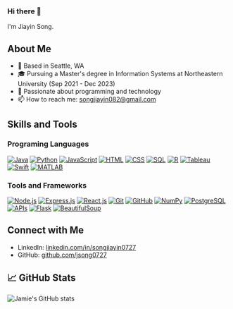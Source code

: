 ### Hi there 👋

I'm Jiayin Song.

## About Me
- 🌇 Based in Seattle, WA
- 🎓 Pursuing a Master's degree in Information Systems at Northeastern University (Sep 2021 - Dec 2023)
- 🌟 Passionate about programming and technology
- 📫 How to reach me: songjiayin082@gmail.com

## Skills and Tools

### Programing Languages
[![Java](https://img.shields.io/badge/Java-Advanced-green)](#) [![Python](https://img.shields.io/badge/Python-Advanced-green)](#) [![JavaScript](https://img.shields.io/badge/JavaScript-Advanced-green)](#) [![HTML](https://img.shields.io/badge/HTML-Advanced-green)](#) [![CSS](https://img.shields.io/badge/CSS-Advanced-green)](#) [![SQL](https://img.shields.io/badge/SQL-Intermediate-orange)](#) [![R](https://img.shields.io/badge/R-Intermediate-orange)](#) [![Tableau](https://img.shields.io/badge/Tableau-Intermediate-orange)](#) [![Swift](https://img.shields.io/badge/Swift-Beginner-red)](#) [![MATLAB](https://img.shields.io/badge/MATLAB-Beginner-red)](#)

### Tools and Frameworks
[![Node.js](https://img.shields.io/badge/Node.js-Advanced-green)](#) [![Express.js](https://img.shields.io/badge/Express.js-Advanced-green)](#) [![React.js](https://img.shields.io/badge/React.js-Advanced-green)](#) [![Git](https://img.shields.io/badge/Git-Advanced-green)](#) [![GitHub](https://img.shields.io/badge/GitHub-Advanced-green)](#) [![NumPy](https://img.shields.io/badge/NumPy-Intermediate-orange)](#) [![PostgreSQL](https://img.shields.io/badge/PostgreSQL-Intermediate-orange)](#) [![APIs](https://img.shields.io/badge/APIs-Intermediate-orange)](#) [![Flask](https://img.shields.io/badge/Flask-Intermediate-orange)](#) [![BeautifulSoup](https://img.shields.io/badge/BeautifulSoup-Intermediate-orange)](#)

## Connect with Me
- LinkedIn: [linkedin.com/in/songjiayin0727](https://www.linkedin.com/in/songjiayin0727/)
- GitHub: [github.com/jsong0727](https://github.com/jsong0727)

## 📈 GitHub Stats

![Jamie's GitHub stats](https://github-readme-stats.vercel.app/api?username=jsong0727&show_icons=true&theme=radical)



<!--
**jsong0727/jsong0727** is a ✨ _special_ ✨ repository because its `README.md` (this file) appears on your GitHub profile.

Here are some ideas to get you started:

- 🔭 I’m currently working on ...
- 🌱 I’m currently learning ...
- 👯 I’m looking to collaborate on ...
- 🤔 I’m looking for help with ...
- 💬 Ask me about ...
- 📫 How to reach me: ...
- 😄 Pronouns: ...
- ⚡ Fun fact: ...
-->
